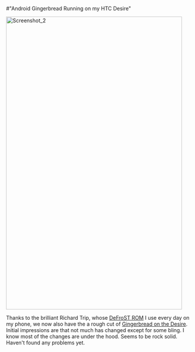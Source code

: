 #"Android Gingerbread Running on my HTC Desire"


 <div class='p_embed p_image_embed'>
<img alt="Screenshot_2" height="800" src="http://getfile0.posterous.com/getfile/files.posterous.com/conoroneill/0yHfiUMVXYcVPxyMr8uxk7Zj3YuJLMBX49DR3515eVFpl9mgAxLrxpgYg1a6/screenshot_2.png" width="480" />
</div>
<p>Thanks to the brilliant Richard Trip, whose <a href="http://forum.xda-developers.com/showthread.php?t=690477">DeFroST ROM</a> I use every day on my phone, we now also have the a rough cut of <a href="http://forum.xda-developers.com/showthread.php?t=880465">Gingerbread on the Desire</a>. Initial impressions are that not much has changed except for some bling. I know most of the changes are under the hood. Seems to be rock solid. Haven&#39;t found any problems yet.</p>
 